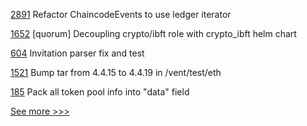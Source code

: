 
[2891](https://github.com/hyperledger/fabric/pull/2891) Refactor ChaincodeEvents to use ledger iterator

[1652](https://github.com/hyperledger-labs/blockchain-automation-framework/pull/1652) [quorum] Decoupling crypto/ibft role with crypto_ibft helm chart

[604](https://github.com/hyperledger-labs/business-partner-agent/pull/604) Invitation parser fix and test

[1521](https://github.com/hyperledger/burrow/pull/1521) Bump tar from 4.4.15 to 4.4.19 in /vent/test/eth

[185](https://github.com/hyperledger-labs/firefly/pull/185) Pack all token pool info into "data" field


[See more >>>](https://start-here.hyperledger.org/pull-requests)
